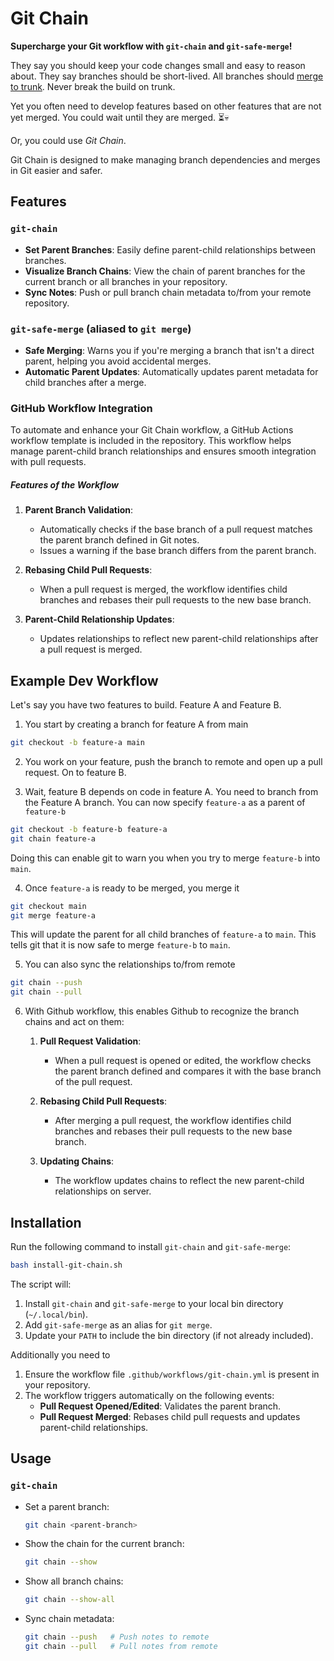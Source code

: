 # Git Chain

**Supercharge your Git workflow with `git-chain` and `git-safe-merge`!**

They say you should keep your code changes small and easy to reason about. They say branches should be short-lived. All branches should [merge to trunk](https://trunkbaseddevelopment.com/). Never break the build on trunk. 

Yet you often need to develop features based on other features that are not yet merged. You could wait until they are merged. ⏳💀

Or, you could use *Git Chain*.

Git Chain is designed to make managing branch dependencies and merges in Git easier and safer.

## Features

### `git-chain`
- **Set Parent Branches**: Easily define parent-child relationships between branches.
- **Visualize Branch Chains**: View the chain of parent branches for the current branch or all branches in your repository.
- **Sync Notes**: Push or pull branch chain metadata to/from your remote repository.

### `git-safe-merge` (aliased to `git merge`)
- **Safe Merging**: Warns you if you're merging a branch that isn't a direct parent, helping you avoid accidental merges.
- **Automatic Parent Updates**: Automatically updates parent metadata for child branches after a merge.

### GitHub Workflow Integration

To automate and enhance your Git Chain workflow, a GitHub Actions workflow template is included in the repository. This workflow helps manage parent-child branch relationships and ensures smooth integration with pull requests.

##### Features of the Workflow

1. **Parent Branch Validation**:
   - Automatically checks if the base branch of a pull request matches the parent branch defined in Git notes.
   - Issues a warning if the base branch differs from the parent branch.

2. **Rebasing Child Pull Requests**:
   - When a pull request is merged, the workflow identifies child branches and rebases their pull requests to the new base branch.

3. **Parent-Child Relationship Updates**:
   - Updates relationships to reflect new parent-child relationships after a pull request is merged.

## Example Dev Workflow

Let's say you have two features to build. Feature A and Feature B.

1. You start by creating a branch for feature A from main
```bash
git checkout -b feature-a main
```

2. You work on your feature, push the branch to remote and open up a pull request. On to feature B.

3. Wait, feature B depends on code in feature A. You need to branch from the Feature A branch. You can now specify `feature-a` as a parent of `feature-b`
```bash
git checkout -b feature-b feature-a
git chain feature-a
```
Doing this can enable git to warn you when you try to merge `feature-b` into `main`.

4. Once `feature-a` is ready to be merged, you merge it
```bash
git checkout main
git merge feature-a
```
This will update the parent for all child branches of `feature-a` to `main`. This tells git that it is now safe to merge `feature-b` to `main`.

5. You can also sync the relationships to/from remote
```bash
git chain --push
git chain --pull
```

6. With Github workflow, this enables Github to recognize the branch chains and act on them:

    1. **Pull Request Validation**:
       - When a pull request is opened or edited, the workflow checks the parent branch defined and compares it with the base branch of the pull request.

    2. **Rebasing Child Pull Requests**:
       - After merging a pull request, the workflow identifies child branches and rebases their pull requests to the new base branch.

    3. **Updating Chains**:
       - The workflow updates chains to reflect the new parent-child relationships on server.

## Installation

Run the following command to install `git-chain` and `git-safe-merge`:

```bash
bash install-git-chain.sh
```

The script will:
1. Install `git-chain` and `git-safe-merge` to your local bin directory (`~/.local/bin`).
2. Add `git-safe-merge` as an alias for `git merge`.
3. Update your `PATH` to include the bin directory (if not already included).

Additionally you need to
1. Ensure the workflow file `.github/workflows/git-chain.yml` is present in your repository.
2. The workflow triggers automatically on the following events:
   - **Pull Request Opened/Edited**: Validates the parent branch.
   - **Pull Request Merged**: Rebases child pull requests and updates parent-child relationships.


## Usage

### `git-chain`
- Set a parent branch:
  ```bash
  git chain <parent-branch>
  ```
- Show the chain for the current branch:
  ```bash
  git chain --show
  ```
- Show all branch chains:
  ```bash
  git chain --show-all
  ```
- Sync chain metadata:
  ```bash
  git chain --push   # Push notes to remote
  git chain --pull   # Pull notes from remote
  ```


